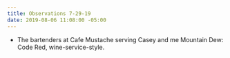 ```yaml
---
title: Observations 7-29-19
date: 2019-08-06 11:08:00 -05:00
---
```


- The bartenders at Cafe Mustache serving Casey and me Mountain Dew: Code Red, wine-service-style.
